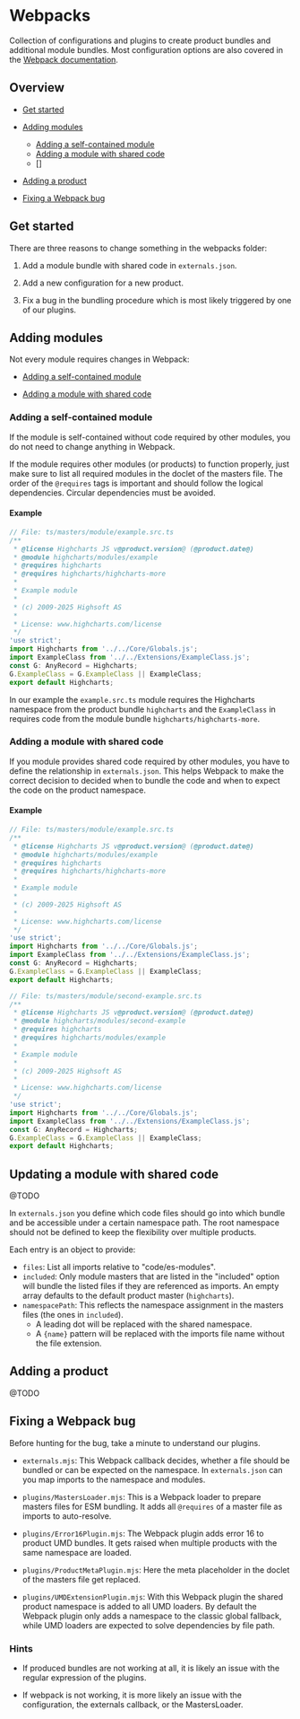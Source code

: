 Webpacks
========

Collection of configurations and plugins to create product bundles and additional module bundles.
Most configuration options are also covered in the [Webpack documentation](https://webpack.js.org/concepts/).


Overview
--------

* [Get started](#get-started)

* [Adding modules](#adding-modules)
  - [Adding a self-contained module](#adding-a-self-contained-module)
  - [Adding a module with shared code](#adding-a-module-with-shared-code)
  - []

* [Adding a product](#adding-a-product)

* [Fixing a Webpack bug](#fixing-a-webpack-bug)


Get started
-----------

There are three reasons to change something in the webpacks folder:

1. Add a module bundle with shared code in `externals.json`.

2. Add a new configuration for a new product.

3. Fix a bug in the bundling procedure which is most likely triggered by one of our plugins.


Adding modules
--------------

Not every module requires changes in Webpack:

* [Adding a self-contained module](#adding-a-self-contained-module)

* [Adding a module with shared code](#adding-a-module-with-shared-code)


### Adding a self-contained module

If the module is self-contained without code required by other modules, you do not need to change anything in Webpack.

If the module requires other modules (or products) to function properly, just make sure to list all required modules in the doclet of the masters file.
The order of the `@requires` tags is important and should follow the logical dependencies.
Circular dependencies must be avoided.

#### Example

```TypeScript
// File: ts/masters/module/example.src.ts
/**
 * @license Highcharts JS v@product.version@ (@product.date@)
 * @module highcharts/modules/example
 * @requires highcharts
 * @requires highcharts/highcharts-more
 *
 * Example module
 *
 * (c) 2009-2025 Highsoft AS
 *
 * License: www.highcharts.com/license
 */
'use strict';
import Highcharts from '../../Core/Globals.js';
import ExampleClass from '../../Extensions/ExampleClass.js';
const G: AnyRecord = Highcharts;
G.ExampleClass = G.ExampleClass || ExampleClass;
export default Highcharts;
```

In our example the `example.src.ts` module requires the Highcharts namespace from the product bundle `highcharts` and the `ExampleClass` in requires code from the module bundle `highcharts/highcharts-more`.


### Adding a module with shared code

If you module provides shared code required by other modules, you have to define the relationship in `externals.json`.
This helps Webpack to make the correct decision to decided when to bundle the code and when to expect the code on the product namespace.

#### Example

```TypeScript
// File: ts/masters/module/example.src.ts
/**
 * @license Highcharts JS v@product.version@ (@product.date@)
 * @module highcharts/modules/example
 * @requires highcharts
 * @requires highcharts/highcharts-more
 *
 * Example module
 *
 * (c) 2009-2025 Highsoft AS
 *
 * License: www.highcharts.com/license
 */
'use strict';
import Highcharts from '../../Core/Globals.js';
import ExampleClass from '../../Extensions/ExampleClass.js';
const G: AnyRecord = Highcharts;
G.ExampleClass = G.ExampleClass || ExampleClass;
export default Highcharts;
```

```TypeScript
// File: ts/masters/module/second-example.src.ts
/**
 * @license Highcharts JS v@product.version@ (@product.date@)
 * @module highcharts/modules/second-example
 * @requires highcharts
 * @requires highcharts/modules/example
 *
 * Example module
 *
 * (c) 2009-2025 Highsoft AS
 *
 * License: www.highcharts.com/license
 */
'use strict';
import Highcharts from '../../Core/Globals.js';
import ExampleClass from '../../Extensions/ExampleClass.js';
const G: AnyRecord = Highcharts;
G.ExampleClass = G.ExampleClass || ExampleClass;
export default Highcharts;
```


Updating a module with shared code
----------------------------------

@TODO

In `externals.json` you define which code files should go into which bundle and
be accessible under a certain namespace path. The root namespace should not be
defined to keep the flexibility over multiple products.

Each entry is an object to provide:
- `files`: List all imports relative to "code/es-modules".
- `included`: Only module masters that are listed in the "included" option will
  bundle the listed files if they are referenced as imports. An empty array
  defaults to the default product master (`highcharts`).
- `namespacePath`: This reflects the namespace assignment in the masters files
  (the ones in `included`).
  * A leading dot will be replaced with the shared namespace.
  * A `{name}` pattern will be replaced with the imports file name without the
    file extension.


Adding a product
----------------

@TODO



Fixing a Webpack bug
--------------------

Before hunting for the bug, take a minute to understand our plugins.

* `externals.mjs`: This Webpack callback decides, whether a file should be bundled or can be expected on the namespace.
  In `externals.json` can you map imports to the namespace and modules.

* `plugins/MastersLoader.mjs`: This is a Webpack loader to prepare masters files for ESM bundling.
  It adds all `@requires` of a master file as imports to auto-resolve.

* `plugins/Error16Plugin.mjs`: The Webpack plugin adds error 16 to product UMD bundles.
   It gets raised when multiple products with the same namespace are loaded.

* `plugins/ProductMetaPlugin.mjs`: Here the meta placeholder in the doclet of the masters file get replaced.

* `plugins/UMDExtensionPlugin.mjs`: With this Webpack plugin the shared product namespace is added to all UMD loaders.
  By default the Webpack plugin only adds a namespace to the classic global fallback, while UMD loaders are expected to solve dependencies by file path.

### Hints

* If produced bundles are not working at all, it is likely an issue with the regular expression of the plugins.

* If webpack is not working, it is more likely an issue with the configuration, the externals callback, or the MastersLoader.
